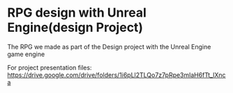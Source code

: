 # RPG design with Unreal Engine(design Project)
The RPG we made as part of the Design project with the Unreal Engine game engine


For project presentation files: https://drive.google.com/drive/folders/1i6pLl2TLQo7z7pRpe3mlaH6fTt_lXnca
